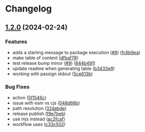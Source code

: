 # Changelog

## [1.2.0](https://github.com/wesbragagt/mktable/compare/v1.1.6...v1.2.0) (2024-02-24)


### Features

* adds a starting message to package execution ([#8](https://github.com/wesbragagt/mktable/issues/8)) ([fc6b9ea](https://github.com/wesbragagt/mktable/commit/fc6b9eaf01eb940778350e1a0102cb42454145d9))
* make table of content ([dfbaf78](https://github.com/wesbragagt/mktable/commit/dfbaf7849265c4180b29feacb136f1c919ac422c))
* test release bump minor ([#9](https://github.com/wesbragagt/mktable/issues/9)) ([844b491](https://github.com/wesbragagt/mktable/commit/844b491c1727e3b20d0aab75146223218ba819bd))
* update readme when generating table ([b3433e9](https://github.com/wesbragagt/mktable/commit/b3433e9652693f4cc3cca0fd294b47f914f85060))
* working with passign stdout ([5ce613b](https://github.com/wesbragagt/mktable/commit/5ce613bda94e9bc3fdc54d0c27a24771f743f423))


### Bug Fixes

* action ([5f1546c](https://github.com/wesbragagt/mktable/commit/5f1546cb5c7cbfe5d6a23f8f29155308e7e873d6))
* issue with esm vs cjs ([048d68b](https://github.com/wesbragagt/mktable/commit/048d68b1bd73bf5ca2643db999810a1474fcd585))
* path resolution ([32dabde](https://github.com/wesbragagt/mktable/commit/32dabde0934e78e7aca6e4c4dcd148e17dc59f1d))
* release publish ([f9e7beb](https://github.com/wesbragagt/mktable/commit/f9e7bebf2a22d1cf7f57f057094c24220108c8fb))
* use mjs instead ([ac2fcaf](https://github.com/wesbragagt/mktable/commit/ac2fcafa1db7397c02d206b5b4276bef9b5460e4))
* workflow uses ([c33c502](https://github.com/wesbragagt/mktable/commit/c33c502ca3909aafb1cf702899c78ab3de595461))
